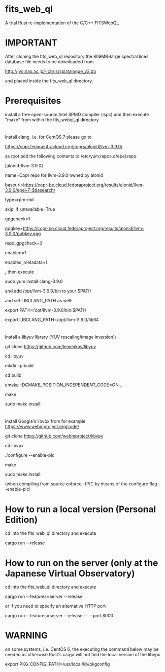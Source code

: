 # fits_web_ql
A trial Rust re-implementation of the C/C++ FITSWebQL

# IMPORTANT
After cloning the fits_web_ql repository the 809MB-large spectral lines database file needs to be downloaded from

http://jvo.nao.ac.jp/~chris/splatalogue_v3.db

and placed inside the fits_web_ql directory.

# Prerequisites
install a free open-source Intel SPMD compiler (ispc) and then execute "make" from within the fits_webql_ql directory

#
install clang, i.e. for CentOS 7 please go to

https://copr.fedorainfracloud.org/coprs/alonid/llvm-3.9.0/

as root add the following contents to /etc/yum.repos.d/epel.repo

[alonid-llvm-3.9.0]

name=Copr repo for llvm-3.9.0 owned by alonid

baseurl=https://copr-be.cloud.fedoraproject.org/results/alonid/llvm-3.9.0/epel-7-$basearch/

type=rpm-md

skip_if_unavailable=True

gpgcheck=1

gpgkey=https://copr-be.cloud.fedoraproject.org/results/alonid/llvm-3.9.0/pubkey.gpg

repo_gpgcheck=0

enabled=1

enabled_metadata=1

, then execute

sudo yum install clang-3.9.0

and add /opt/llvm-3.9.0/bin to your $PATH

and set LIBCLANG_PATH as well:

export PATH=/opt/llvm-3.9.0/bin:$PATH

export LIBCLANG_PATH=/opt/llvm-3.9.0/lib64

# 
install a libyuv library (YUV rescaling/image inversion):

git clone https://github.com/lemenkov/libyuv

cd libyuv

mkdir -p build

cd build

cmake -DCMAKE_POSITION_INDEPENDENT_CODE=ON ..

make

sudo make install

#
install Google's libvpx from for example https://www.webmproject.org/code/

git clone https://github.com/webmproject/libvpx

cd libvpx

./configure --enable-pic

make

sudo make install

(when compiling from source enforce -fPIC by means of the configure flag --enable-pic)

# How to run a local version (Personal Edition)
cd into the fits_web_ql directory and execute

cargo run --release

# How to run on the server (only at the Japanese Virtual Observatory)
cd into the fits_web_ql directory and execute

cargo run --features=server --release

or if you need to specify an alternative HTTP port

cargo run --features=server --release -- --port 8000

# WARNING

on some systems, i.e. CentOS 6, the executing the command below may be needed as otherwise Rust's cargo will not find the local version of the libvpx

export PKG_CONFIG_PATH=/usr/local/lib/pkgconfig
